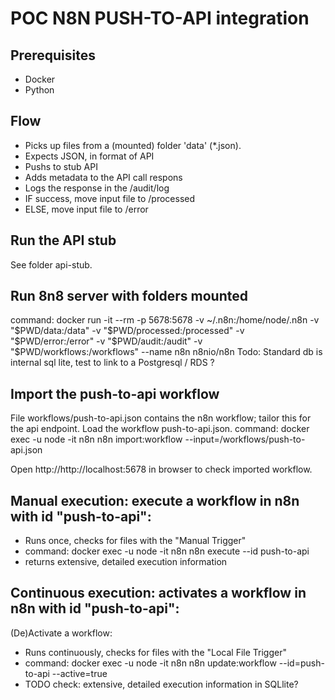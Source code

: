 

# POC N8N PUSH-TO-API integration

## Prerequisites
- Docker
- Python

## Flow
- Picks up files from a (mounted) folder 'data' (*.json).
- Expects JSON, in format of API
- Pushs to stub API
- Adds metadata to the API call respons
- Logs the response in the /audit/log
- IF success, move input file to /processed
- ELSE, move input file to /error

## Run the API stub
See folder api-stub.

## Run 8n8 server with folders mounted
command: docker run -it --rm -p 5678:5678 -v ~/.n8n:/home/node/.n8n -v "$PWD/data:/data" -v "$PWD/processed:/processed" -v "$PWD/error:/error" -v "$PWD/audit:/audit" -v "$PWD/workflows:/workflows" --name n8n n8nio/n8n
Todo: Standard db is internal sql lite, test to link to a Postgresql / RDS ?


## Import the push-to-api workflow
File workflows/push-to-api.json contains the n8n workflow; tailor this for the api endpoint.
Load the workflow push-to-api.json. 
command: docker exec -u node -it n8n n8n import:workflow --input=/workflows/push-to-api.json

Open http://http://localhost:5678 in browser to check imported workflow.

## Manual execution: execute a workflow in n8n with id "push-to-api": 
- Runs once, checks for files with the "Manual Trigger"
- command: docker exec -u node -it n8n n8n execute --id push-to-api
- returns extensive, detailed execution information

## Continuous execution: activates a workflow in n8n with id "push-to-api": 
(De)Activate a workflow:
- Runs continuously, checks for files with the "Local File Trigger"
- command: docker exec -u node -it n8n n8n update:workflow --id=push-to-api --active=true
- TODO check: extensive, detailed execution information in SQLlite?

